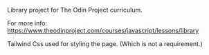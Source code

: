 Library project for The Odin Project curriculum.

For more info: https://www.theodinproject.com/courses/javascript/lessons/library

Tailwind Css used for styling the page. (Which is not a requirement.)
